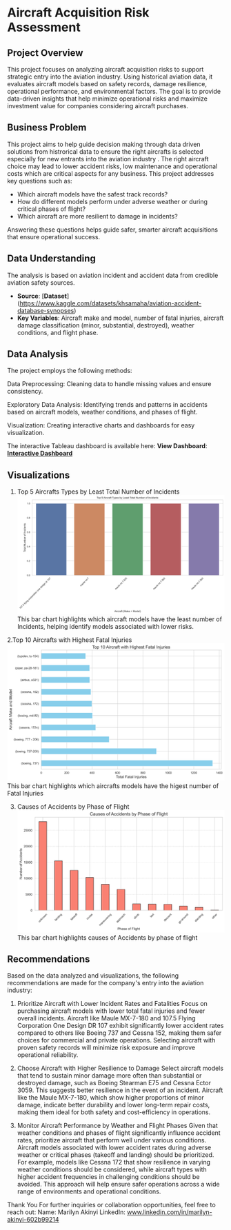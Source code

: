 # Aircraft Acquisition Risk Assessment

## Project Overview  
This project focuses on analyzing aircraft acquisition risks to support strategic entry into the aviation industry. Using historical aviation data, it evaluates aircraft models based on safety records, damage resilience, operational performance, and environmental factors. The goal is to provide data-driven insights that help minimize operational risks and maximize investment value for companies considering aircraft purchases.

## Business Problem  
This project aims to help guide decision making through data driven solutions from histrorical data to ensure the right aircrafts is selected especially for new entrants into the aviation industry . The right aircraft choice may lead to lower accident risks, low maintenance and operational costs which are critical aspects for any business.
 This project addresses key questions such as:  
- Which aircraft models have the safest track records?  
- How do different models perform under adverse weather or during critical phases of flight?  
- Which aircraft are more resilient to damage in incidents?  

Answering these questions helps guide safer, smarter aircraft acquisitions that ensure operational success.

## Data Understanding  
The analysis is based on aviation incident and accident data from credible aviation safety sources.  
- **Source**: [**Dataset**] (https://www.kaggle.com/datasets/khsamaha/aviation-accident-database-synopses) 
- **Key Variables**: Aircraft make and model, number of fatal injuries, aircraft damage classification (minor, substantial, destroyed), weather conditions, and flight phase.

## Data Analysis
The project employs the following methods:

Data Preprocessing: Cleaning data to handle missing values and ensure consistency.

Exploratory Data Analysis: Identifying trends and patterns in accidents based on aircraft models, weather conditions, and phases of flight.

Visualization: Creating interactive charts and dashboards for easy visualization.

The interactive Tableau dashboard is available here:
**View Dashboard**: [**Interactive Dashboard**](https://public.tableau.com/views/AviationRiskAnalysis_17458615345620/Dashboard1?:language=en-US&publish=yes&:sid=&:redirect=auth&:display_count=n&:origin=viz_share_link)

## Visualizations
1. Top 5 Aircrafts Types by Least Total Number of Incidents
![Aircraft Type by Least Total Number of Incidents](Images\bargraph4.png)
This bar chart highlights which aircraft models have the least number of Incidents, helping identify models associated with lower risks.

2.Top 10 Aircrafts with Highest Fatal Injuries
![Aircrafts with Highest Fatal Injuries](Images\bargraph.png)
This bar chart highlights which aircrafts models have the higest number of Fatal Injuries

3. Causes of Accidents by Phase of Flight
![Causes of Accidents by Phase of Flight](Images\bargraph7.png)
This bar chart highlights causes of Accidents by phase of flight

## Recommendations
Based on the data analyzed and visualizations, the following recommendations are made for the company's entry into the aviation industry:

1. Prioritize Aircraft with Lower Incident Rates and Fatalities
Focus on purchasing aircraft models with lower total fatal injuries and fewer overall incidents. Aircraft like Maule MX-7-180 and 107.5 Flying Corporation One Design DR 107 exhibit significantly lower accident rates compared to others like Boeing 737 and Cessna 152, making them safer choices for commercial and private operations. Selecting aircraft with proven safety records will minimize risk exposure and improve operational reliability.

2. Choose Aircraft with Higher Resilience to Damage
Select aircraft models that tend to sustain minor damage more often than substantial or destroyed damage, such as Boeing Stearman E75 and Cessna Ector 3059. This suggests better resilience in the event of an incident. Aircraft like the Maule MX-7-180, which show higher proportions of minor damage, indicate better durability and lower long-term repair costs, making them ideal for both safety and cost-efficiency in operations.

3. Monitor Aircraft Performance by Weather and Flight Phases
Given that weather conditions and phases of flight significantly influence accident rates, prioritize aircraft that perform well under various conditions. Aircraft models associated with lower accident rates during adverse weather or critical phases (takeoff and landing) should be prioritized. For example, models like Cessna 172 that show resilience in varying weather conditions should be considered, while aircraft types with higher accident frequencies in challenging conditions should be avoided. This approach will help ensure safer operations across a wide range of environments and operational conditions.


Thank You
For further inquiries or collaboration opportunities, feel free to reach out:
Name: Marilyn Akinyi
LinkedIn: www.linkedin.com/in/marilyn-akinyi-602b99214

